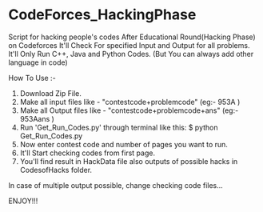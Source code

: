 # CodeForces_HackingPhase
Script for hacking people's codes After Educational Round(Hacking Phase) on Codeforces
It'll Check For specified Input and Output for all problems.
It'll Only Run C++, Java and Python Codes. (But You can always add other language in code)

How To Use :-
1) Download Zip File.
2) Make all input files like - "contestcode+problemcode" (eg:- 953A )
3) Make all Output files like - "contestcode+problemcode+ans" (eg:- 953Aans )
4) Run 'Get_Run_Codes.py' through terminal like this:
  $ python Get_Run_Codes.py
5) Now enter contest code and number of pages you want to run.
6) It'll Start checking codes from first page.
7) You'll find result in HackData file also outputs of possible hacks in CodesofHacks folder.

In case of multiple output possible, change checking code files... 

ENJOY!!!

